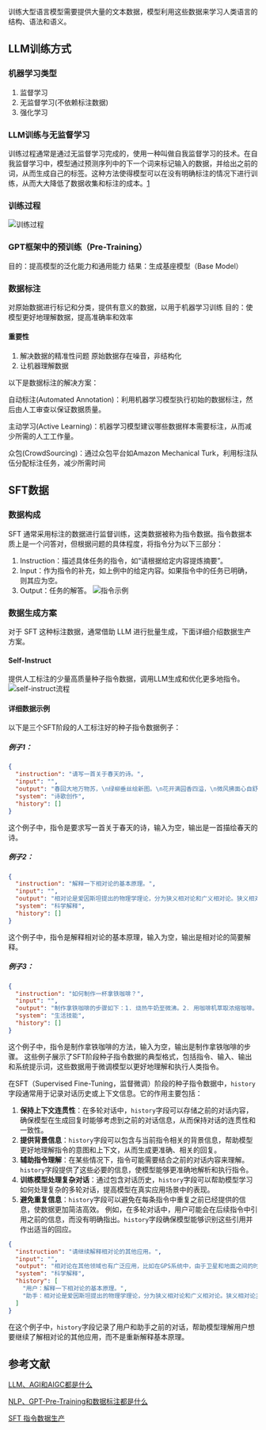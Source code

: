 训练大型语言模型需要提供大量的文本数据，模型利用这些数据来学习人类语言的结构、语法和语义。

## LLM训练方式
### 机器学习类型
1. 监督学习
2. 无监督学习(不依赖标注数据)
3. 强化学习

### LLM训练与无监督学习
训练过程通常是通过无监督学习完成的，使用一种叫做自我监督学习的技术。在自我监督学习中，模型通过预测序列中的下一个词来标记输入的数据，并给出之前的词，从而生成自己的标签。这种方法使得模型可以在没有明确标注的情况下进行训练，从而大大降低了数据收集和标注的成本。[1](https://juejin.cn/post/7242965902877917245)

### 训练过程
![训练过程](./img/01.awebp)

### GPT框架中的预训练（Pre-Training）
目的：提高模型的泛化能力和通用能力
结果：生成基座模型（Base Model）

### 数据标注
对原始数据进行标记和分类，提供有意义的数据，以用于机器学习训练
目的：使模型更好地理解数据，提高准确率和效率
#### 重要性
1. 解决数据的精准性问题
原始数据存在噪音，非结构化
2. 让机器理解数据

以下是数据标注的解决方案：


自动标注(Automated Annotation)：利用机器学习模型执行初始的数据标注，然后由人工审查以保证数据质量。


主动学习(Active Learning)：机器学习模型建议哪些数据样本需要标注，从而减少所需的人工工作量。


众包(CrowdSourcing)：通过众包平台如Amazon Mechanical Turk，利用标注队伍分配标注任务，减少所需时间

## SFT数据
### 数据构成
SFT 通常采用标注的数据进行监督训练，这类数据被称为指令数据。指令数据本质上是一个问答对，但根据问题的具体程度，将指令分为以下三部分：
1. Instruction：描述具体任务的指令，如“请根据给定内容提炼摘要”。
2. Input：作为指令的补充，如上例中的给定内容。如果指令中的任务已明确，则其应为空。
3. Output：任务的解答。
![指令示例](./img/instruction.png)

### 数据生成方案
对于 SFT 这种标注数据，通常借助 LLM 进行批量生成，下面详细介绍数据生产方案。

#### Self-Instruct
提供人工标注的少量高质量种子指令数据，调用LLM生成和优化更多地指令。
![self-instruct流程](./img/process.png)

#### 详细数据示例
以下是三个SFT阶段的人工标注好的种子指令数据例子：
##### 例子1：
```json
{
  "instruction": "请写一首关于春天的诗。",
  "input": "",
  "output": "春回大地万物苏，\n绿柳垂丝绘新图。\n花开满园香四溢，\n微风拂面心自舒。",
  "system": "诗歌创作",
  "history": []
}
```
这个例子中，指令是要求写一首关于春天的诗，输入为空，输出是一首描绘春天的诗。
##### 例子2：
```json
{
  "instruction": "解释一下相对论的基本原理。",
  "input": "",
  "output": "相对论是爱因斯坦提出的物理学理论，分为狭义相对论和广义相对论。狭义相对论主要讨论在没有重力作用的情况下，物体的运动规律，提出了时间和空间的相对性。广义相对论则扩展到有重力的情况，认为重力是时空弯曲的结果。",
  "system": "科学解释",
  "history": []
}
```
这个例子中，指令是解释相对论的基本原理，输入为空，输出是相对论的简要解释。
##### 例子3：
```json
{
  "instruction": "如何制作一杯拿铁咖啡？",
  "input": "",
  "output": "制作拿铁咖啡的步骤如下：1. 烧热牛奶至微沸。2. 用咖啡机萃取浓缩咖啡。3. 将热牛奶和浓缩咖啡按比例混合。4. 可以根据个人口味加入糖或香料。5. 混合均匀后即可享用。",
  "system": "生活技能",
  "history": []
}
```
这个例子中，指令是制作拿铁咖啡的方法，输入为空，输出是制作拿铁咖啡的步骤。
这些例子展示了SFT阶段种子指令数据的典型格式，包括指令、输入、输出和系统提示词，这些数据用于微调模型以更好地理解和执行人类指令。

在SFT（Supervised Fine-Tuning，监督微调）阶段的种子指令数据中，`history`字段通常用于记录对话历史或上下文信息。它的作用主要包括：
1. **保持上下文连贯性**：在多轮对话中，`history`字段可以存储之前的对话内容，确保模型在生成回复时能够考虑到之前的对话信息，从而保持对话的连贯性和一致性。
2. **提供背景信息**：`history`字段可以包含与当前指令相关的背景信息，帮助模型更好地理解指令的意图和上下文，从而生成更准确、相关的回复。
3. **辅助指令理解**：在某些情况下，指令可能需要结合之前的对话内容来理解。`history`字段提供了这些必要的信息，使模型能够更准确地解析和执行指令。
4. **训练模型处理复杂对话**：通过包含对话历史，`history`字段可以帮助模型学习如何处理复杂的多轮对话，提高模型在真实应用场景中的表现。
5. **避免重复信息**：`history`字段可以避免在每条指令中重复之前已经提供的信息，使数据更加简洁高效。
例如，在多轮对话中，用户可能会在后续指令中引用之前的信息，而没有明确指出。`history`字段确保模型能够识别这些引用并作出适当的回应。
```json
{
  "instruction": "请继续解释相对论的其他应用。",
  "input": "",
  "output": "相对论在其他领域也有广泛应用，比如在GPS系统中，由于卫星和地面之间的时间差异，需要利用相对论进行修正，以确保定位的准确性。",
  "system": "科学解释",
  "history": [
    "用户：解释一下相对论的基本原理。",
    "助手：相对论是爱因斯坦提出的物理学理论，分为狭义相对论和广义相对论。狭义相对论主要讨论在没有重力作用的情况下，物体的运动规律，提出了时间和空间的相对性。广义相对论则扩展到有重力的情况，认为重力是时空弯曲的结果。"
  ]
}
```
在这个例子中，`history`字段记录了用户和助手之前的对话，帮助模型理解用户想要继续了解相对论的其他应用，而不是重新解释基本原理。



## 参考文献
[LLM、AGI和AIGC都是什么](https://juejin.cn/post/7242965902877917245)

[NLP、GPT-Pre-Training和数据标注都是什么](https://juejin.cn/post/7243311106685059129)

[SFT 指令数据生产](https://www.raygecao.cn/posts/data-generator/)

